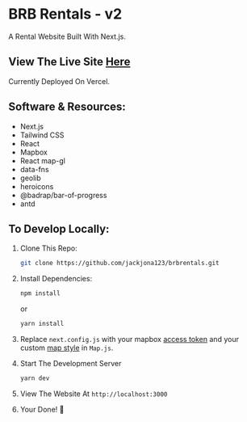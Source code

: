 # BRB Rentals - v2

A Rental Website Built With Next.js.

## View The Live Site [Here](https://brb.jackjona.live)

Currently Deployed On Vercel.

## Software & Resources:

- Next.js
- Tailwind CSS
- React
- Mapbox
- React map-gl
- data-fns
- geolib
- heroicons
- @badrap/bar-of-progress
- antd

## To Develop Locally:

1. Clone This Repo:

   ```sh
   git clone https://github.com/jackjona123/brbrentals.git 
   ```

2. Install Dependencies:

   ```sh
   npm install
   ```
   or

    ```sh
   yarn install
   ```

3. Replace ```next.config.js``` with your mapbox [access token](https://docs.mapbox.com/help/getting-started/access-tokens/) and your custom [map style](https://www.mapbox.com/gallery/) in ```Map.js```.

4. Start The Development Server

   ```sh
   yarn dev
   ```
5. View The Website At ```http://localhost:3000```

6. Your Done! 🎉